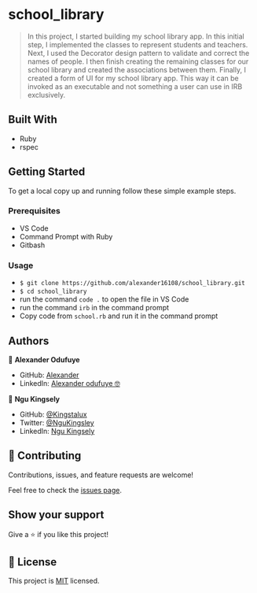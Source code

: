 # school_library
> In this project, I started building my school library app. In this initial step, I implemented the classes to represent students and teachers. Next, I used the Decorator design pattern to validate and correct the names of people. I then finish creating the remaining classes for our school library and created the associations between them. Finally, I created a form of UI for my school library app. This way it can be invoked as an executable and not something a user can use in IRB exclusively.

## Built With

- Ruby
- rspec


## Getting Started

To get a local copy up and running follow these simple example steps.

### Prerequisites

- VS Code
- Command Prompt with Ruby
- Gitbash


### Usage
- `$ git clone https://github.com/alexander16108/school_library.git`
- `$ cd school_library`
- run the command `code .` to open the file in VS Code
- run the command `irb` in the command prompt
- Copy code from `school.rb` and run it in the command prompt

## Authors

👤 **Alexander Odufuye**

- GitHub: [Alexander](https://github.com/AlexanderMayowa)
- LinkedIn: [Alexander odufuye 🤓](https://www.linkedin.com/in/[codingrex/)

👤 **Ngu Kingsely**

- GitHub: [@Kingstalux](https://github.com/Kingstalux)
- Twitter: [@NguKingsley](https://twitter.com/NguKingsley)
- LinkedIn: [Ngu Kingsely](https://www.linkedin.com/in/ngu-kingsely-junior-cho-974b60136/)


## 🤝 Contributing

Contributions, issues, and feature requests are welcome!

Feel free to check the [issues page](https://github.com/alexander16108/school_library/tree/decode/issues).

## Show your support

Give a ⭐️ if you like this project!


## 📝 License

This project is [MIT](./MIT.md) licensed.
